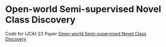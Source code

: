 # Open-world Semi-supervised Novel Class Discovery
Code for IJCAI-23 Paper [Open-world Semi-supervised Novel Class Discovery](https://arxiv.org/abs/2305.13095)
